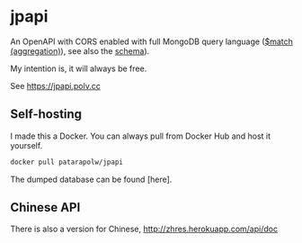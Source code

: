 # jpapi

An OpenAPI with CORS enabled with full MongoDB query language ([$match (aggregation)](https://docs.mongodb.com/manual/reference/operator/aggregation/match/)), see also the [schema](https://github.com/patarapolw/jpapi/blob/master/packages/server/src/db/mongo.ts)).

My intention is, it will always be free.

See <https://jpapi.polv.cc>

## Self-hosting

I made this a Docker. You can always pull from Docker Hub and host it yourself.

```sh
docker pull patarapolw/jpapi
```

The dumped database can be found [here].

## Chinese API

There is also a version for Chinese, <http://zhres.herokuapp.com/api/doc>
